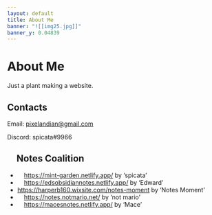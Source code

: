 ```yaml
---
layout: default
title: About Me
banner: "![[img25.jpg]]"
banner_y: 0.04839
---
```

# About Me
Just a plant making a website.
## Contacts
Email: pixelandian@gmail.com

Discord: spicata#9966
## <img src="https://mint-garden.netlify.app/assets/Notes-Coalition.png" style="width:0.8em;height:0.8em"> Notes Coalition
- <img src="https://mint-garden.netlify.app/assets/favicon.ico" style="width:0.8em;height:0.8em"> https://mint-garden.netlify.app/ by ‘spicata’
- <img src="https://edsobsidiannotes.netlify.app/assets/favicon.ico" style="width:0.8em;height:0.8em"> https://edsobsidiannotes.netlify.app/ by ‘Edward’
- https://harperb160.wixsite.com/notes-moment by ‘Notes Moment’
- <img src="https://notes.notmario.net/images/favicon.png" style="width:0.8em;height:0.8em"> https://notes.notmario.net/ by ‘not mario’
- <img src="https://macesnotes.netlify.app/favicon-32x32.png" style="width:0.8em;height:0.8em"> https://macesnotes.netlify.app/ by ‘Mace’